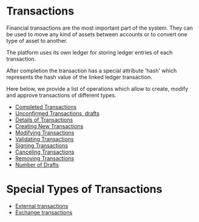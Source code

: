 # Transactions

Financial transactions are the most important part of the system. They can be used
to move any kind of assets between accounts or to convert one type of asset to another.

The platform uses its own ledger for storing ledger entries of each transaction.

After completion the transaction has a special attribute 'hash' which represents
the hash value of the linked ledger transaction.

Here below, we provide a list of operations which allow to create, modify and approve
transactions of different types.

- [Completed Transactions](./completedtransactions.md)
- [Unconfirmed Transactions, drafts](./uncompletedtransactions.md)
- [Details of Transactions](./detailsoftransaction.md)
- [Creating New Transactions](./creationtransaction.md)
- [Modifying Transactions](./editingtransaction.md)
- [Validating Transactions](./validatingtransaction.md)
- [Signing Transactions](./signingransaction.md)
- [Canceling Transactions](./cancelingtransaction.md)
- [Removing Transactions](./deletiontransaction.md)
- [Number of Drafts](./numberuncompletedtransactions.md)

# Special Types of Transactions

- [External transactions](./external/externaltransactions.md)
- [Exchange transactions](../products/exchangetransaction.md)
